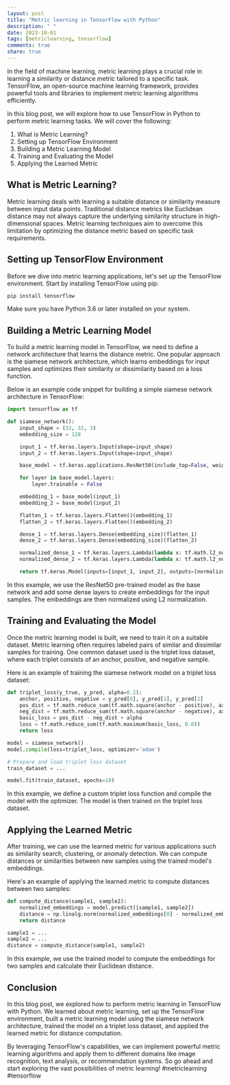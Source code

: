 ```yaml
---
layout: post
title: "Metric learning in TensorFlow with Python"
description: " "
date: 2023-10-01
tags: [metriclearning, tensorflow]
comments: true
share: true
---
```


In the field of machine learning, metric learning plays a crucial role in learning a similarity or distance metric tailored to a specific task. TensorFlow, an open-source machine learning framework, provides powerful tools and libraries to implement metric learning algorithms efficiently.

In this blog post, we will explore how to use TensorFlow in Python to perform metric learning tasks. We will cover the following:

1. What is Metric Learning?
2. Setting up TensorFlow Environment
3. Building a Metric Learning Model
4. Training and Evaluating the Model
5. Applying the Learned Metric

## What is Metric Learning?

Metric learning deals with learning a suitable distance or similarity measure between input data points. Traditional distance metrics like Euclidean distance may not always capture the underlying similarity structure in high-dimensional spaces. Metric learning techniques aim to overcome this limitation by optimizing the distance metric based on specific task requirements.

## Setting up TensorFlow Environment

Before we dive into metric learning applications, let's set up the TensorFlow environment. Start by installing TensorFlow using pip:

```python
pip install tensorflow
```

Make sure you have Python 3.6 or later installed on your system.

## Building a Metric Learning Model

To build a metric learning model in TensorFlow, we need to define a network architecture that learns the distance metric. One popular approach is the siamese network architecture, which learns embeddings for input samples and optimizes their similarity or dissimilarity based on a loss function.

Below is an example code snippet for building a simple siamese network architecture in TensorFlow:

```python
import tensorflow as tf

def siamese_network():
    input_shape = (32, 32, 3)
    embedding_size = 128

    input_1 = tf.keras.layers.Input(shape=input_shape)
    input_2 = tf.keras.layers.Input(shape=input_shape)

    base_model = tf.keras.applications.ResNet50(include_top=False, weights='imagenet')

    for layer in base_model.layers:
        layer.trainable = False

    embedding_1 = base_model(input_1)
    embedding_2 = base_model(input_2)

    flatten_1 = tf.keras.layers.Flatten()(embedding_1)
    flatten_2 = tf.keras.layers.Flatten()(embedding_2)

    dense_1 = tf.keras.layers.Dense(embedding_size)(flatten_1)
    dense_2 = tf.keras.layers.Dense(embedding_size)(flatten_2)

    normalized_dense_1 = tf.keras.layers.Lambda(lambda x: tf.math.l2_normalize(x, axis=1))(dense_1)
    normalized_dense_2 = tf.keras.layers.Lambda(lambda x: tf.math.l2_normalize(x, axis=1))(dense_2)

    return tf.keras.Model(inputs=[input_1, input_2], outputs=[normalized_dense_1, normalized_dense_2])
```

In this example, we use the ResNet50 pre-trained model as the base network and add some dense layers to create embeddings for the input samples. The embeddings are then normalized using L2 normalization.

## Training and Evaluating the Model

Once the metric learning model is built, we need to train it on a suitable dataset. Metric learning often requires labeled pairs of similar and dissimilar samples for training. One common dataset used is the triplet loss dataset, where each triplet consists of an anchor, positive, and negative sample.

Here is an example of training the siamese network model on a triplet loss dataset:

```python
def triplet_loss(y_true, y_pred, alpha=0.2):
    anchor, positive, negative = y_pred[0], y_pred[1], y_pred[2]
    pos_dist = tf.math.reduce_sum(tf.math.square(anchor - positive), axis=-1)
    neg_dist = tf.math.reduce_sum(tf.math.square(anchor - negative), axis=-1)
    basic_loss = pos_dist - neg_dist + alpha
    loss = tf.math.reduce_sum(tf.math.maximum(basic_loss, 0.0))
    return loss

model = siamese_network()
model.compile(loss=triplet_loss, optimizer='adam')

# Prepare and load triplet loss dataset
train_dataset = ...

model.fit(train_dataset, epochs=10)
```

In this example, we define a custom triplet loss function and compile the model with the optimizer. The model is then trained on the triplet loss dataset.

## Applying the Learned Metric

After training, we can use the learned metric for various applications such as similarity search, clustering, or anomaly detection. We can compute distances or similarities between new samples using the trained model's embeddings.

Here's an example of applying the learned metric to compute distances between two samples:

```python
def compute_distance(sample1, sample2):
    normalized_embeddings = model.predict([sample1, sample2])
    distance = np.linalg.norm(normalized_embeddings[0] - normalized_embeddings[1])
    return distance

sample1 = ...
sample2 = ...
distance = compute_distance(sample1, sample2)
```

In this example, we use the trained model to compute the embeddings for two samples and calculate their Euclidean distance.

## Conclusion

In this blog post, we explored how to perform metric learning in TensorFlow with Python. We learned about metric learning, set up the TensorFlow environment, built a metric learning model using the siamese network architecture, trained the model on a triplet loss dataset, and applied the learned metric for distance computation.

By leveraging TensorFlow's capabilities, we can implement powerful metric learning algorithms and apply them to different domains like image recognition, text analysis, or recommendation systems. So go ahead and start exploring the vast possibilities of metric learning! #metriclearning #tensorflow